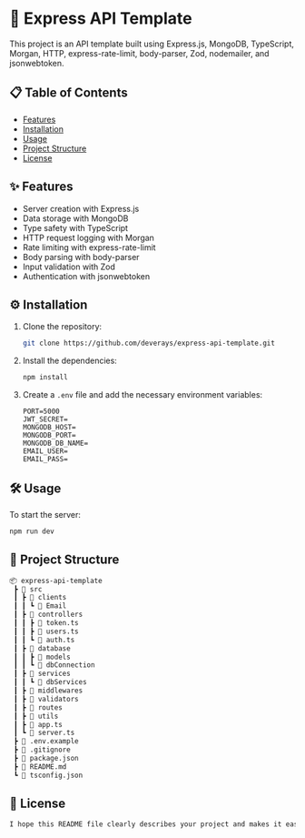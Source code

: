 # 🚀 Express API Template

This project is an API template built using Express.js, MongoDB, TypeScript, Morgan, HTTP, express-rate-limit, body-parser, Zod, nodemailer, and jsonwebtoken.

## 📋 Table of Contents

- [Features](#features)
- [Installation](#installation)
- [Usage](#usage)
- [Project Structure](#project-structure)
- [License](#license)

## ✨ Features

- Server creation with Express.js
- Data storage with MongoDB
- Type safety with TypeScript
- HTTP request logging with Morgan
- Rate limiting with express-rate-limit
- Body parsing with body-parser
- Input validation with Zod
- Authentication with jsonwebtoken

## ⚙️ Installation

1. Clone the repository:
    ```bash
    git clone https://github.com/deverays/express-api-template.git
    ```
2. Install the dependencies:
    ```bash
    npm install
    ```
3. Create a `.env` file and add the necessary environment variables:
    ```env
    PORT=5000
    JWT_SECRET=
    MONGODB_HOST=
    MONGODB_PORT=
    MONGODB_DB_NAME=
    EMAIL_USER=
    EMAIL_PASS=
    ```

## 🛠 Usage

To start the server:
```bash
npm run dev
```

## 📂 Project Structure
```bash
📦 express-api-template
 ┣ 📂 src
 ┃ ┣ 📂 clients
 ┃ ┃ ┗ 📜 Email
 ┃ ┣ 📂 controllers
 ┃ ┃ ┣ 📜 token.ts
 ┃ ┃ ┣ 📜 users.ts
 ┃ ┃ ┗ 📜 auth.ts
 ┃ ┣ 📂 database
 ┃ ┃ ┣ 📂 models
 ┃ ┃ ┗ 📜 dbConnection
 ┃ ┣ 📂 services
 ┃ ┃ ┗ 📜 dbServices
 ┃ ┣ 📂 middlewares
 ┃ ┣ 📂 validators
 ┃ ┣ 📂 routes
 ┃ ┣ 📂 utils
 ┃ ┣ 📜 app.ts
 ┃ ┗ 📜 server.ts
 ┣ 📜 .env.example
 ┣ 📜 .gitignore
 ┣ 📜 package.json
 ┣ 📜 README.md
 ┗ 📜 tsconfig.json
```

## 📄 License
```bash
I hope this README file clearly describes your project and makes it easier for other developers to understand and contribute! Let me know if you need any further changes or additions.
```
